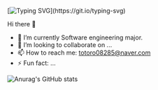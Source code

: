 [![Typing SVG](https://readme-typing-svg.herokuapp.com?font=Times+New+Roman&color=4D06CD&center=true&lines=Hi+there!+I'm+Ye+eun.)](https://git.io/typing-svg)

Hi there 👋
- 🔭 I’m currently Software engineering major.
- 👯 I’m looking to collaborate on ...
- 📫 How to reach me: totoro08285@naver.com
- ⚡ Fun fact: ...

![Anurag's GitHub stats](https://github-readme-stats.vercel.app/api?username=yenyen31&show_icons=true&theme=radical)


